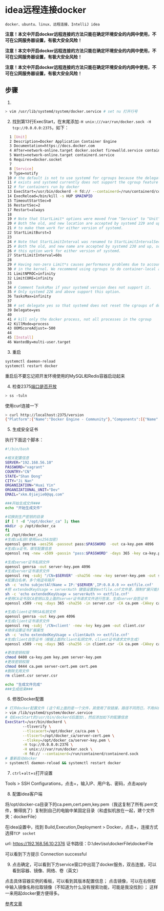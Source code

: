 # idea远程连接docker

    docker、ubuntu、linux、远程连接、IntelliJ idea

**注意！本文中开启docker远程连接的方法只能在确定环境安全的内网中使用，不可在公网服务器设置，有极大安全风险！**

**注意！本文中开启docker远程连接的方法只能在确定环境安全的内网中使用，不可在公网服务器设置，有极大安全风险！**

**注意！本文中开启docker远程连接的方法只能在确定环境安全的内网中使用，不可在公网服务器设置，有极大安全风险！**

## 步骤

1.

```Bash
> vim /usr/lib/systemd/system/docker.service # set nu 打开行号
```

2. 找到第13行ExecStart，在末尾添加`-H unix:///var/run/docker.sock -H tcp://0.0.0.0:2375`，如下：

```Bash
  1 [Unit]
  2 Description=Docker Application Container Engine
  3 Documentation=https://docs.docker.com
  4 After=network-online.target docker.socket firewalld.service containerd.service time-set.target
  5 Wants=network-online.target containerd.service
  6 Requires=docker.socket
  7
  8 [Service]
  9 Type=notify
 10 # the default is not to use systemd for cgroups because the delegate issues still
 11 # exists and systemd currently does not support the cgroup feature set required
 12 # for containers run by docker
 13 ExecStart=/usr/bin/dockerd -H fd:// --containerd=/run/containerd/containerd.sock -H unix:///var/run/docker.sock -H tcp://0.0.0.0:2375
 14 ExecReload=/bin/kill -s HUP $MAINPID
 15 TimeoutStartSec=0
 16 RestartSec=2
 17 Restart=always
 18
 19 # Note that StartLimit* options were moved from "Service" to "Unit" in systemd 229.
 20 # Both the old, and new location are accepted by systemd 229 and up, so using the old location
 21 # to make them work for either version of systemd.
 22 StartLimitBurst=3
 23
 24 # Note that StartLimitInterval was renamed to StartLimitIntervalSec in systemd 230.
 25 # Both the old, and new name are accepted by systemd 230 and up, so using the old name to make
 26 # this option work for either version of systemd.
 27 StartLimitInterval=60s
 28
 29 # Having non-zero Limit*s causes performance problems due to accounting overhead
 30 # in the kernel. We recommend using cgroups to do container-local accounting.
 31 LimitNPROC=infinity
 32 LimitCORE=infinity
 33
 34 # Comment TasksMax if your systemd version does not support it.
 35 # Only systemd 226 and above support this option.
 36 TasksMax=infinity
 37
 38 # set delegate yes so that systemd does not reset the cgroups of docker containers
 39 Delegate=yes
 40
 41 # kill only the docker process, not all processes in the cgroup
 42 KillMode=process
 43 OOMScoreAdjust=-500
 44
 45 [Install]
 46 WantedBy=multi-user.target
```

3. 重启

```Bash
systemctl daemon-reload
systemctl restart docker 
```

重启后不要忘记把开发环境使用的MySQL和Redis容器启动起来

4. 检查2375[端口是否开放](../Ubuntu/查看端口开放状态.MD#ss)

```Bash
> ss -tuln
```

使用curl连接一下

```Bash
> curl http://localhost:2375/version
{"Platform":{"Name":"Docker Engine - Community"},"Components":[{"Name":"Engine","Version":"26.0.0","Details":{"ApiVersion":"1.45","Arch":"amd64","BuildTime":"2024-03-20T15:17:51.000000000+00:00","Experimental":"false","GitCommit":"8b79278","GoVersion":"go1.21.8","KernelVersion":"5.4.0-169-generic","MinAPIVersion":"1.24","Os":"linux"}},{"Name":"containerd","Version":"1.6.28","Details":{"GitCommit":"ae07eda36dd25f8a1b98dfbf587313b99c0190bb"}},{"Name":"runc","Version":"1.1.12","Details":{"GitCommit":"v1.1.12-0-g51d5e94"}},{"Name":"docker-init","Version":"0.19.0","Details":{"GitCommit":"de40ad0"}}],"Version":"26.0.0","ApiVersion":"1.45","MinAPIVersion":"1.24","GitCommit":"8b79278","GoVersion":"go1.21.8","Os":"linux","Arch":"amd64","KernelVersion":"5.4.0-169-generic","BuildTime":"2024-03-20T15:17:51.000000000+00:00"}
```

5. 生成安全证书

执行下面这个脚本：

```Bash
#!/bin/bash

#相关配置信息
SERVER="192.168.56.10"
PASSWORD="vagrant"
COUNTRY="CN"
STATE="Shan Dong"
CITY="Ji Nan"
ORGANIZATION="Huai Yin"
ORGANIZATIONAL_UNIT="Dev"
EMAIL="xkm.0jiejie0@qq.com"

###开始生成文件###
echo "开始生成文件"

#切换到生产密钥的目录
if [ ! -d "/opt/docker_ca" ]; then
mkdir -p /opt/docker_ca
fi
cd /opt/docker_ca
#生成ca私钥(使用aes256加密)
openssl genrsa -aes256 -passout pass:$PASSWORD  -out ca-key.pem 4096
#生成ca证书，填写配置信息
openssl req -new -x509 -passin "pass:$PASSWORD" -days 365 -key ca-key.pem -sha256 -out ca.pem -subj "/C=$COUNTRY/ST=$STATE/L=$CITY/O=$ORGANIZATION/OU=$ORGANIZATIONAL_UNIT/CN=$SERVER/emailAddress=$EMAIL"

#生成server证书私钥文件
openssl genrsa -out server-key.pem 4096
#生成server证书请求文件
openssl req -subj "/CN=$SERVER" -sha256 -new -key server-key.pem -out server.csr
#配置白名单，多个用逗号隔开
sh -c 'echo subjectAltName = IP:'$SERVER',IP:0.0.0.0 >> extfile.cnf'
#把 extendedKeyUsage = serverAuth 键值设置到extfile.cnf文件里，限制扩展只能用在服务器认证
sh -c 'echo extendedKeyUsage = serverAuth >> extfile.cnf'
#使用CA证书及CA密钥以及上面的server证书请求文件进行签发，生成server自签证书
openssl x509 -req -days 365 -sha256 -in server.csr -CA ca.pem -CAkey ca-key.pem -passin "pass:$PASSWORD" -\CAcreateserial -out server-cert.pem -extfile extfile.cnf

#生成client证书RSA私钥文件
openssl genrsa -out key.pem 4096
#生成client证书请求文件
openssl req -subj '/CN=client' -new -key key.pem -out client.csr
#继续设置证书扩展属性
sh -c 'echo extendedKeyUsage = clientAuth >> extfile.cnf'
#生成client自签证书（根据上面的client私钥文件、client证书请求文件生成）
openssl x509 -req -days 365 -sha256 -in client.csr -CA ca.pem -CAkey ca-key.pem -passin "pass:$PASSWORD" -\CAcreateserial -out cert.pem -extfile extfile.cnf

#更改密钥权限
chmod 0400 ca-key.pem key.pem server-key.pem
#更改密钥权限
chmod 0444 ca.pem server-cert.pem cert.pem
#删除无用文件
rm client.csr server.csr

echo "生成文件完成"
###生成结束### 
```

6. 修改Docker配置

```Bash
# 打开docker配置文件 (这个和上面的是一个文件，其使用了软链接，路径不同而已，不用纠结)
> vim /lib/systemd/system/docker.service
# 在ExecStart的/usr/bin/dockerd后面加\，然后添加如下的配置信息
ExecStart=/usr/bin/dockerd \
        --tlsverify \
        --tlscacert=/opt/docker_ca/ca.pem \
        --tlscert=/opt/docker_ca/server-cert.pem \
        --tlskey=/opt/docker_ca/server-key.pem \
        -H tcp://0.0.0.0:2376 \
        -H unix:///var/run/docker.sock \
        -H fd:// --containerd=/run/containerd/containerd.sock
# 重新启动docker
> systemctl daemon-reload && systemctl restart docker
```

7. `ctrl`+`alt`+`s`打开设置

Tools > SSH Configurations，点击+，输入IP、用户名、密码，点击apply

8. 配置idea客户端

将/opt/docker-ca目录下的ca.pem,cert.pem,key.pem（我这复制了所有.pem文件，懒得挑了）复制到自己的电脑中某固定目录（和虚拟机放在一起，建个文件夹：dockerFile）

在idea设置中，找到 Build,Execution,Deployment > Docker，点击+，连接方式选择`TCP socket`

url: https://192.168.56.10:2376
证书路径：D:\dev\iso\dockerFile\dockerFile

可以看到下方提示 Connection successful

9. 点击确定，可以看到下方service窗口中出现了docker服务，双击连接，可以看到容器、镜像、网络、卷（英文）

点击具体容器实例的看板，可以看到其版本配置信息；
点击镜像，可以在右侧框中输入镜像名称拉取镜像（不知道为什么没有搜索功能，可能是我没找到）；
这样一来用起docker要方便得多。

[参考文章](https://blog.csdn.net/code_yun/article/details/103021771)
